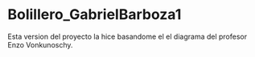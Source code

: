 # Bolillero_GabrielBarboza1
Esta version del proyecto la hice basandome el el diagrama del profesor Enzo Vonkunoschy.
